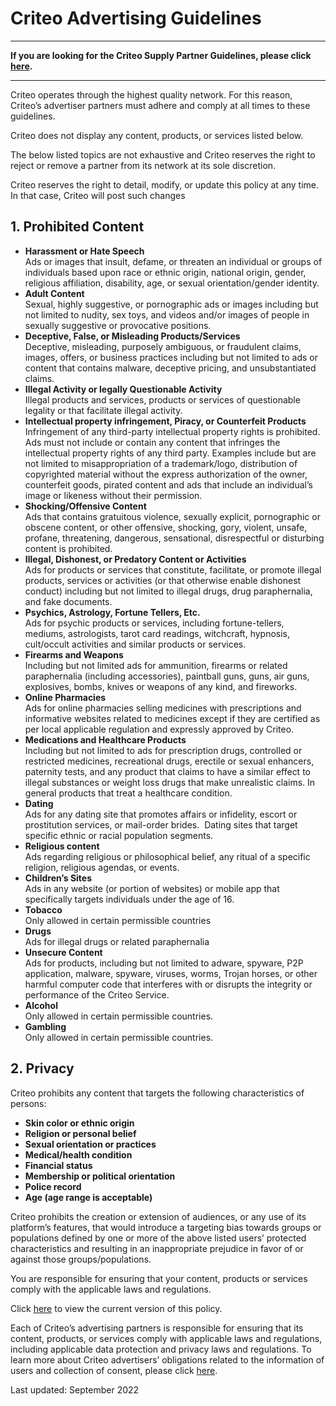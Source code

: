 Criteo Advertising Guidelines
=============================

* * *

**If you are looking for the Criteo Supply Partner Guidelines, please click [here](https://www.criteo.com/supply-partner-guidelines/).**

* * *

Criteo operates through the highest quality network. For this reason, Criteo’s advertiser partners must adhere and comply at all times to these guidelines.

Criteo does not display any content, products, or services listed below.

The below listed topics are not exhaustive and Criteo reserves the right to reject or remove a partner from its network at its sole discretion.

Criteo reserves the right to detail, modify, or update this policy at any time. In that case, Criteo will post such changes

1\. Prohibited Content
----------------------

* **Harassment or Hate Speech**  
    Ads or images that insult, defame, or threaten an individual or groups of individuals based upon race or ethnic origin, national origin, gender, religious affiliation, disability, age, or sexual orientation/gender identity.
* **Adult Content**   
    Sexual, highly suggestive, or pornographic ads or images including but not limited to nudity, sex toys, and videos and/or images of people in sexually suggestive or provocative positions.
* **Deceptive, False, or Misleading Products/Services**  
    Deceptive, misleading, purposely ambiguous, or fraudulent claims, images, offers, or business practices including but not limited to ads or content that contains malware, deceptive pricing, and unsubstantiated claims.
* **Illegal Activity or legally Questionable Activity**  
    Illegal products and services, products or services of questionable legality or that facilitate illegal activity.
* **Intellectual property infringement, Piracy, or Counterfeit Products**   
    Infringement of any third-party intellectual property rights is prohibited. Ads must not include or contain any content that infringes the intellectual property rights of any third party. Examples include but are not limited to misappropriation of a trademark/logo, distribution of copyrighted material without the express authorization of the owner, counterfeit goods, pirated content and ads that include an individual’s image or likeness without their permission.
* **Shocking/Offensive Content**  
    Ads that contains gratuitous violence, sexually explicit, pornographic or obscene content, or other offensive, shocking, gory, violent, unsafe, profane, threatening, dangerous, sensational, disrespectful or disturbing content is prohibited.
* **Illegal, Dishonest, or Predatory Content or Activities**  
    Ads for products or services that constitute, facilitate, or promote illegal products, services or activities (or that otherwise enable dishonest conduct) including but not limited to illegal drugs, drug paraphernalia, and fake documents.
* **Psychics, Astrology, Fortune Tellers, Etc.**  
    Ads for psychic products or services, including fortune-tellers, mediums, astrologists, tarot card readings, witchcraft, hypnosis, cult/occult activities and similar products or services.
* **Firearms and Weapons**  
    Including but not limited ads for ammunition, firearms or related paraphernalia (including accessories), paintball guns, guns, air guns, explosives, bombs, knives or weapons of any kind, and fireworks.
* **Online Pharmacies**  
    Ads for online pharmacies selling medicines with prescriptions and informative websites related to medicines except if they are certified as per local applicable regulation and expressly approved by Criteo.
* **Medications and Healthcare Products**  
    Including but not limited to ads for prescription drugs, controlled or restricted medicines, recreational drugs, erectile or sexual enhancers, paternity tests, and any product that claims to have a similar effect to illegal substances or weight loss drugs that make unrealistic claims. In general products that treat a healthcare condition.
* **Dating**  
    Ads for any dating site that promotes affairs or infidelity, escort or prostitution services, or mail-order brides.  Dating sites that target specific ethnic or racial population segments.
* **Religious content**  
    Ads regarding religious or philosophical belief, any ritual of a specific religion, religious agendas, or events.
* **Children’s Sites**  
    Ads in any website (or portion of websites) or mobile app that specifically targets individuals under the age of 16.
* **Tobacco**  
    Only allowed in certain permissible countries
* **Drugs**  
    Ads for illegal drugs or related paraphernalia
* **Unsecure Content**  
    Ads for products, including but not limited to adware, spyware, P2P application, malware, spyware, viruses, worms, Trojan horses, or other harmful computer code that interferes with or disrupts the integrity or performance of the Criteo Service.
* **Alcohol**  
    Only allowed in certain permissible countries.
* **Gambling**  
    Only allowed in certain permissible countries.

2\. Privacy
-----------

Criteo prohibits any content that targets the following characteristics of persons:

* **Skin color or ethnic origin**
* **Religion or personal belief**
* **Sexual orientation or practices**
* **Medical/health condition**
* **Financial status**
* **Membership or political orientation**
* **Police record**
* **Age (age range is acceptable)**

Criteo prohibits the creation or extension of audiences, or any use of its platform’s features, that would introduce a targeting bias towards groups or populations defined by one or more of the above listed users’ protected characteristics and resulting in an inappropriate prejudice in favor of or against those groups/populations.

You are responsible for ensuring that your content, products or services comply with the applicable laws and regulations.

Click [here](http://www.criteo.com/privacy/) to view the current version of this policy.

Each of Criteo’s advertising partners is responsible for ensuring that its content, products, or services comply with applicable laws and regulations, including applicable data protection and privacy laws and regulations. To learn more about Criteo advertisers’ obligations related to the information of users and collection of consent, please click [here](https://www.criteo.com/criteo-privacy-guidelines-for-clients-and-publisher-partners/).

Last updated: September 2022